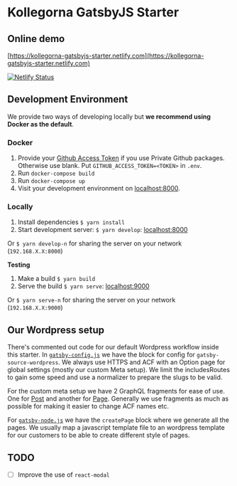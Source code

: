 # Kollegorna GatsbyJS Starter

## Online demo

[https://kollegorna-gatsbyjs-starter.netlify.com](https://kollegorna-gatsbyjs-starter.netlify.com)

[![Netlify Status](https://api.netlify.com/api/v1/badges/88f45bf8-a663-4483-bf7d-a1f47ab251c8/deploy-status)](https://app.netlify.com/sites/kollegorna-gatsbyjs-starter/deploys)

## Development Environment

We provide two ways of developing locally but **we recommend using Docker as the default**.

### Docker

1. Provide your [Github Access Token](https://github.com/settings/tokens) if you use Private Github packages. Otherwise use blank.
Put `GITHUB_ACCESS_TOKEN=<TOKEN>` in `.env`.
2. Run `docker-compose build`
3. Run `docker-compose up`
4. Visit your development environment on [localhost:8000](http://localhost:8000).

### Locally

1. Install dependencies `$ yarn install`
2. Start development server: `$ yarn develop`: [localhost:8000](http://localhost:8000)

Or `$ yarn develop-n` for sharing the server on your network (`192.168.X.X:8000`)

**Testing**

1. Make a build `$ yarn build`
2. Serve the build `$ yarn serve`: [localhost:9000](http://localhost:9000)

Or `$ yarn serve-n` for sharing the server on your network (`192.168.X.X:9000`)

## Our Wordpress setup

There's commented out code for our default Wordpress workflow inside this starter. In [`gatsby-config.js`](https://github.com/kollegorna/gatsbyjs-boilerplate/blob/master/gatsby-config.js)
we have the block for config for `gatsby-source-wordpress`. We always use HTTPS and ACF with an Option page
for global settings (mostly our custom Meta setup).
We limit the includesRoutes to gain some speed and use a normalizer to prepare the slugs to be valid.

For the custom meta setup we have 2 GraphQL fragments for ease of use. One for [Post](https://github.com/kollegorna/gatsbyjs-boilerplate/blob/master/src/fragments/meta-wp-post.js) and another for [Page](https://github.com/kollegorna/gatsbyjs-boilerplate/blob/master/src/fragments/meta-wp-page.js).
Generally we use fragments as much as possible for making it easier to change ACF names etc.

For [`gatsby-node.js`](https://github.com/kollegorna/gatsbyjs-boilerplate/blob/master/gatsby-node.js) we have the `createPage` block where we generate all the pages. We usually map a javascript template file to an wordpress template for our customers to be able to create different style of pages.

## TODO

- [ ] Improve the use of `react-modal`


